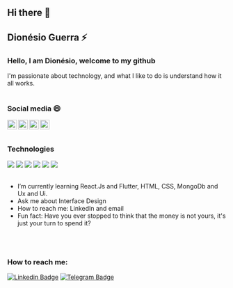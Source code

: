 ## Hi there 👋

<!--
**DionesioJr/dionesiojr** is a ✨ _special_ ✨ repository because its `README.md` (this file) appears on your GitHub profile.

Here are some ideas to get you started:

- 🔭 I’m currently working on ...
- 🌱 I’m currently learning ...
- 👯 I’m looking to collaborate on ...
- 🤔 I’m looking for help with ...
- 💬 Ask me about ...
- 📫 How to reach me: ...
- 😄 Pronouns: ...
- ⚡ Fun fact: ...
-->
## Dionésio Guerra  ⚡ 

### Hello, I am Dionésio, welcome to my github

I'm passionate about technology, and what I like to do is understand how it all works.
<br>
<br>

### Social media 😄

<a href="https://twitter.com/dionesiojr">
  <img align="left" alt="Dionésio Twitter" width="22px" src="https://cdn.jsdelivr.net/npm/simple-icons@v3/icons/twitter.svg" />
</a>
<a href="https://www.linkedin.com/in/dionesiojr/">
  <img align="left" alt="Dionésio Linkedin" width="22px" src="https://cdn.jsdelivr.net/npm/simple-icons@v3/icons/linkedin.svg" />
</a>
<a href="https://github.com/dionesiojr">
  <img align="left" alt="Dionésio Github" width="22px" src="https://cdn.jsdelivr.net/npm/simple-icons@v3/icons/github.svg" />
</a>
<a href="https://www.instagram.com/dionesiojr/">
  <img align="left" alt="Dionésio Instagram" width="22px" src="https://cdn.jsdelivr.net/npm/simple-icons@v3/icons/instagram.svg" />
</a>
<br>
<br>

### Technologies

<div text-align="justify">
<img src="https://img.shields.io/badge/html%205-orange?style=for-the-badge&logo=html5&logoColor=white&labelColor=orange" />
<img src="https://img.shields.io/badge/CSS%203-5188FE?style=for-the-badge&logo=css3&logoColor=white&labelColor=5188FE" />
<img src="https://img.shields.io/badge/Js-FFDC0B?style=for-the-badge&logo=javascript&logoColor=000&labelColor=FFDC0B" />
<img src="https://img.shields.io/badge/Nodejs-1FC41A?style=for-the-badge&logo=mongodb&logoColor=fff&labelColor=1FC41A" />
<img src="https://img.shields.io/badge/Bootstrap-6C1FFF?style=for-the-badge&logo=bootstrap&logoColor=white&labelColor=6C1FFF" />
<img src="https://img.shields.io/badge/MongoDB-91FF49?style=for-the-badge&logo=mongodb&logoColor=5C290E&labelColor=91FF49" />
</div>

<br>

<!-- - I’m currently working on ... -->

- I’m currently learning React.Js and Flutter, HTML, CSS, MongoDb and Ux and Ui.
- Ask me about Interface Design
- How to reach me: LinkedIn and email
- Fun fact: Have you ever stopped to think that the money is not yours, it's just your turn to spend it?

<br>
<br>

### How to reach me:

[![Linkedin Badge](https://img.shields.io/badge/LinkedIn-1781EB?style=for-the-badge&logo=linkedin&logoColor=fff&labelColor=1781EB)](https://www.linkedin.com/in/dionesiojr/) 
[![Telegram Badge](https://img.shields.io/badge/Telegram-1781EB?style=for-the-badge&logo=Telegram&logoColor=fff&labelColor=1781EB)](tg://resolve?domain=dionesiojr/)
